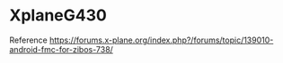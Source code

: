 # XplaneG430

Reference
https://forums.x-plane.org/index.php?/forums/topic/139010-android-fmc-for-zibos-738/
